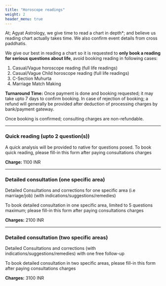 ```yaml
---
title: "Horoscope readings"
weight: 2
header_menu: true
---
```

At; Agyat Astrology, we give time to read a chart in depth*; and believe us reading chart actually takes time. We also confirm event details from cross paddhatis.

We give our best in reading a chart so it is requested to **only book a reading for serious questions about life**, avoid booking reading in following cases:

1. Casual/Vague horoscope reading (full life readings)
2. Casual/Vague Child horoscope reading (full life readings)
3. C-Section Muhurta
4. Marriage Match Making

**Turnaround Time:** Once payment is done and booking requested; it may take upto 7 days to confirm booking. In case of rejection of booking; a refund will generally be provided after deduction of processing charges by bank/payment gateway.

Once booking is confirmed; consulting charges are non-refundable.

---

### Quick reading (upto 2 question(s))

A quick analysis will be provided to native for questions posed. To book quick reading, please fill-in this form after paying consultations charges

**Charge:** 1100 INR

---

### Detailed consultation (one specific area)

Detailed Consultations and corrections for one specific area (i.e marriage/job) (with indications/suggestions/remedies)

To book detailed consultation in one specific area, limited to 5 questions maximum; please fill-in this form after paying consultations charges

**Charges:** 2100 INR

---

### Detailed consultation (two specific areas)

Detailed Consultations and corrections (with indications/suggestions/remedies) with one free follow-up

To book detailed consultation in two specific areas, please fill-in this form after paying consultations charges

**Charges:** 3100 INR
